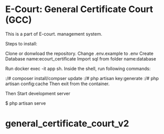 # E-Court: General Certificate Court (GCC)

This is a part of E-court. management system.

Steps to install:

Clone or donwload the repository.
Change .env.example to .env
Create Database name:ecourt_certificate
Import sql from folder name:database

Run docker exec -it app sh. Inside the shell, run following commands:

:/# composer install/compser update
:/# php artisan key:generate
:/# php artisan config:cache
Then exit from the container.

Then Start development server

$ php artisan serve
# general_certificate_court_v2
